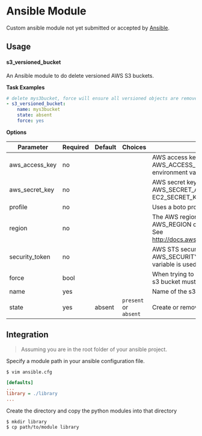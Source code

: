 # Ansible Module

Custom ansible module not yet submitted or accepted by [Ansible](https://github.com/ansible/ansible).

## Usage

#### s3_versioned_bucket

An Ansible module to do delete versioned AWS S3 buckets.

**Task Examples**

```yml
# delete mys3bucket, force will ensure all versioned objects are removed prior to deletion
- s3_versioned_bucket:
    name: mys3bucket
    state: absent
    force: yes
```

**Options**

| Parameter | Required | Default | Choices | Comments |
|-----------|----------|---------|---------|----------|
| aws_access_key | no  |         |         | AWS access key. If not set then the value of the AWS_ACCESS_KEY_ID, AWS_ACCESS_KEY or EC2_ACCESS_KEY environment variable is used. |
| aws_secret_key | no  |         |         | AWS secret key. If not set then the value of the AWS_SECRET_ACCESS_KEY, AWS_SECRET_KEY, or EC2_SECRET_KEY environment variable is used. |
| profile   | no       |         |         | Uses a boto profile. Only works with boto >= 2.24.0. |
| region    | no       |         |         | The AWS region to use. If not specified then the value of the AWS_REGION or EC2_REGION environment variable, if any, is used. See http://docs.aws.amazon.com/general/latest/gr/rande.html#ec2_region |
| security_token | no  |         |         | AWS STS security token. If not set then the value of the AWS_SECURITY_TOKEN or EC2_SECURITY_TOKEN environment variable is used. |
| force     | bool |         |         | When trying to delete a bucket, delete all keys in the bucket first (an s3 bucket must be empty for a successful deletion) |
| name  | yes |     |         | Name of the s3 bucket |
| state | yes | absent | `present` or `absent` | Create or remove the s3 bucket |


## Integration

> Assuming you are in the root folder of your ansible project.

Specify a module path in your ansible configuration file.

```shell
$ vim ansible.cfg
```
```ini
[defaults]
...
library = ./library
...
```

Create the directory and copy the python modules into that directory

```shell
$ mkdir library
$ cp path/to/module library
```
